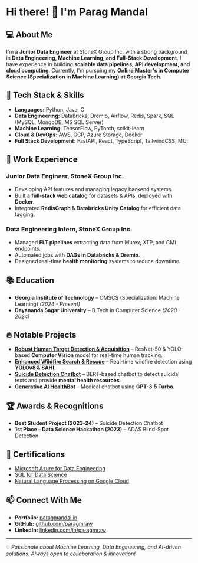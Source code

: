 # Hi there! 👋 I'm Parag Mandal

## 💻 About Me
I'm a **Junior Data Engineer** at StoneX Group Inc. with a strong background in **Data Engineering, Machine Learning, and Full-Stack Development**. I have experience in building **scalable data pipelines, API development, and cloud computing**. Currently, I'm pursuing my **Online Master's in Computer Science (Specialization in Machine Learning) at Georgia Tech**.

## 🔧 Tech Stack & Skills
- **Languages:** Python, Java, C
- **Data Engineering:** Databricks, Dremio, Airflow, Redis, Spark, SQL (MySQL, MongoDB, MS SQL Server)
- **Machine Learning:** TensorFlow, PyTorch, scikit-learn
- **Cloud & DevOps:** AWS, GCP, Azure Storage, Docker
- **Full Stack Development:** FastAPI, React, TypeScript, TailwindCSS, MUI

## 🚀 Work Experience
### Junior Data Engineer, **StoneX Group Inc.**
- Developing API features and managing legacy backend systems.
- Built a **full-stack web catalog** for datasets & APIs, deployed with **Docker**.
- Integrated **RedisGraph & Databricks Unity Catalog** for efficient data tagging.

### Data Engineering Intern, **StoneX Group Inc.**
- Managed **ELT pipelines** extracting data from Murex, XTP, and GMI endpoints.
- Automated jobs with **DAGs in Databricks & Dremio**.
- Designed real-time **health monitoring** systems to reduce downtime.

## 📚 Education
- **Georgia Institute of Technology** – OMSCS (Specialization: Machine Learning) *(2024 - Present)*
- **Dayananda Sagar University** – B.Tech in Computer Science *(2020 - 2024)*

## 🔥 Notable Projects
- **[Robust Human Target Detection & Acquisition](https://github.com/paragmraw/target-detection)** – ResNet-50 & YOLO-based **Computer Vision** model for real-time human tracking.
- **[Enhanced Wildfire Search & Rescue](https://github.com/paragmraw/wildfire-detection)** – Real-time wildfire detection using **YOLOv8 & SAHI**.
- **[Suicide Detection Chatbot](https://github.com/paragmraw/suicide-detection-chatbot)** – BERT-based chatbot to detect suicidal texts and provide **mental health resources**.
- **[Generative AI HealthBot](https://github.com/paragmraw/healthbot)** – Medical chatbot using **GPT-3.5 Turbo**.

## 🏆 Awards & Recognitions
- **Best Student Project (2023-24)** – Suicide Detection Chatbot
- **1st Place – Data Science Hackathon (2023)** – ADAS Blind-Spot Detection

## 📜 Certifications
- [Microsoft Azure for Data Engineering](https://www.coursera.org/account/accomplishments/verify/M6689YGPCU8U)
- [SQL for Data Science](https://www.coursera.org/account/accomplishments/certificate/NG2XQE3NGGZP)
- [Natural Language Processing on Google Cloud](https://www.coursera.org/account/accomplishments/verify/76LC7HG2MFPY)

## 📫 Connect With Me
- **Portfolio:** [paragmandal.in](https://paragmandal.in)
- **GitHub:** [github.com/paragmraw](https://github.com/paragmraw)
- **LinkedIn:** [linkedin.com/in/paragmraw](https://linkedin.com/in/paragmraw)

---
💡 *Passionate about Machine Learning, Data Engineering, and AI-driven solutions. Always open to collaboration & innovation!*
